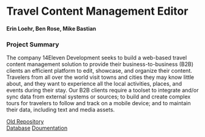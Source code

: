 # Travel Content Management Editor
#### Erin Loehr, Ben Rose, Mike Bastian

### Project Summary  
The company 14Eleven Development seeks to build a web-based travel content management solution to provide their business-to-business (B2B) 
clients an efficient platform to edit, showcase, and organize their content. Travelers from all over the world visit towns and cities they may 
know little about, and they want to experience all the local activities, places, and events during their stay. Our B2B clients require a 
toolset to integrate and/or sync data from external systems or sources; to build and create complex tours for travelers to follow and track on 
a mobile device; and to maintain their data, including text and media assets.

[Old Repository](https://github.com/erincloehr/Travel-Content-Management-Editor-Code)  
[Database](https://github.com/erincloehr/Travel-Content-Management-Editor-Database)
[Doumentation](https://github.com/erincloehr/Travel-Content-Management-Editor)  
